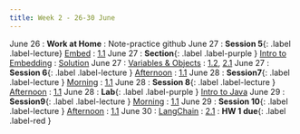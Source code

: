 ```yaml
---
title: Week 2 - 26-30 June
---
```

June 26
: **Work at Home**
  : Note-practice github
June 27
: **Session 5**{: .label .label-lecture} [Embed](../_lecture/ses5-June27-Tu-morn-LBL)
  : [1.1](#)
June 27
: **Section**{: .label .label-purple } [Intro to Embedding](../_lecture/ses10ju29thpm)
  : [Solution](#)
June 27
: [Variables & Objects](#)
  : [1.2](#), [2.1](#)
June 27
: **Session 6**{: .label .label-lecture } [Afternoon](../_lecture/ses6-June27-Tu-aft-DT)
  : [1.1](#)
June 28 
: **Session7**{: .label .label-lecture } [Morning](../_lecture/ses7-Ju28Wam-CSI)
  : [1.1](#)
June 28
: **Session 8**{: .label .label-lecture } [Afternoon](../_lecture/ses8-Ju28wpmS)
  : [1.1](#)
June 28 
: **Lab**{: .label .label-purple } [Intro to Java](#)
June 29 
: **Session9**{: .label .label-lecture } [Morning](../_lecture/ses9-Ju29Tham)
  : [1.1](#)
June 29
: **Session 10**{: .label .label-lecture } [Afternoon](../_lecture/ses10ju29thpm)
  : [1.1](#)
June 30
: [LangChain](#)
  : [2.1](#)
: **HW 1 due**{: .label .label-red }


